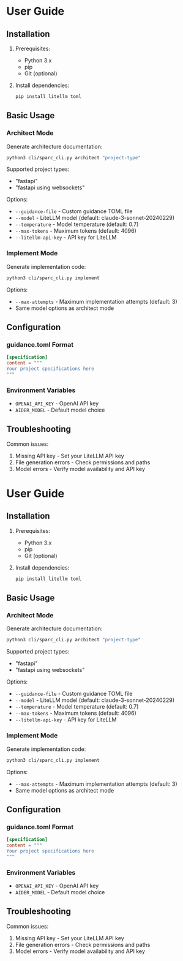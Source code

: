 # User Guide

## Installation

1. Prerequisites:
   - Python 3.x
   - pip
   - Git (optional)

2. Install dependencies:
   ```bash
   pip install litellm toml
   ```

## Basic Usage

### Architect Mode
Generate architecture documentation:
```bash
python3 cli/sparc_cli.py architect "project-type"
```

Supported project types:
- "fastapi"
- "fastapi using websockets"

Options:
- `--guidance-file` - Custom guidance TOML file
- `--model` - LiteLLM model (default: claude-3-sonnet-20240229)
- `--temperature` - Model temperature (default: 0.7)
- `--max-tokens` - Maximum tokens (default: 4096)
- `--litellm-api-key` - API key for LiteLLM

### Implement Mode
Generate implementation code:
```bash
python3 cli/sparc_cli.py implement
```

Options:
- `--max-attempts` - Maximum implementation attempts (default: 3)
- Same model options as architect mode

## Configuration

### guidance.toml Format
```toml
[specification]
content = """
Your project specifications here
"""
```

### Environment Variables
- `OPENAI_API_KEY` - OpenAI API key
- `AIDER_MODEL` - Default model choice

## Troubleshooting

Common issues:
1. Missing API key - Set your LiteLLM API key
2. File generation errors - Check permissions and paths
3. Model errors - Verify model availability and API key
# User Guide

## Installation

1. Prerequisites:
   - Python 3.x
   - pip
   - Git (optional)

2. Install dependencies:
   ```bash
   pip install litellm toml
   ```

## Basic Usage

### Architect Mode
Generate architecture documentation:
```bash
python3 cli/sparc_cli.py architect "project-type"
```

Supported project types:
- "fastapi"
- "fastapi using websockets"

Options:
- `--guidance-file` - Custom guidance TOML file
- `--model` - LiteLLM model (default: claude-3-sonnet-20240229)
- `--temperature` - Model temperature (default: 0.7)
- `--max-tokens` - Maximum tokens (default: 4096)
- `--litellm-api-key` - API key for LiteLLM

### Implement Mode
Generate implementation code:
```bash
python3 cli/sparc_cli.py implement
```

Options:
- `--max-attempts` - Maximum implementation attempts (default: 3)
- Same model options as architect mode

## Configuration

### guidance.toml Format
```toml
[specification]
content = """
Your project specifications here
"""
```

### Environment Variables
- `OPENAI_API_KEY` - OpenAI API key
- `AIDER_MODEL` - Default model choice

## Troubleshooting

Common issues:
1. Missing API key - Set your LiteLLM API key
2. File generation errors - Check permissions and paths
3. Model errors - Verify model availability and API key
